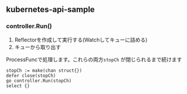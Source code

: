 ## kubernetes-api-sample

### controller.Run()

1. Reflectorを作成して実行する(Watchしてキューに詰める)
2. キューから取り出す

ProcessFuncで処理します。これらの両方`stopCh` が閉じられるまで続けます

```go:
stopCh := make(chan struct{})
defer close(stopCh)
go controller.Run(stopCh)
select {}
```

